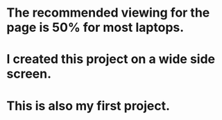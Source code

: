 # The recommended viewing for the page is 50% for most laptops.
# I created this project on a wide side screen.
# This is also my first project.
